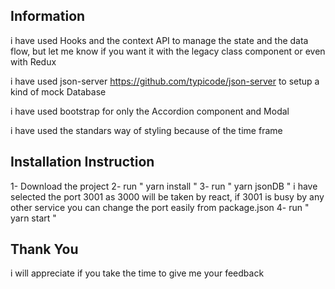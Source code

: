 ## Information
i have used Hooks and the context API to manage the state and the data flow, but let me know if you want it with the legacy class component or even with Redux

i have used json-server https://github.com/typicode/json-server to setup a kind of mock Database

i have used bootstrap for only the Accordion component and Modal

i have used the standars way of styling because of the time frame

## Installation Instruction
1- Download the project
2- run " yarn install "
3- run " yarn jsonDB "
    i have selected the port 3001 as 3000 will be taken by react, if 3001 is busy by any other service you can change the port easily from package.json
4- run " yarn start "

## Thank You
i will appreciate if you take the time to give me your feedback